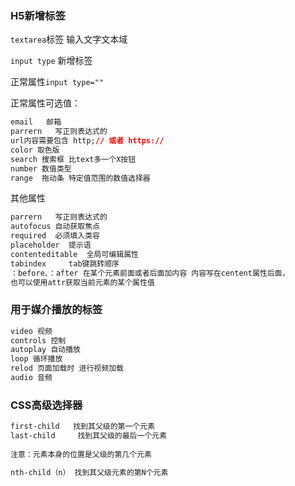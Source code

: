 ###		H5新增标签

`textarea`标签  输入文字文本域

 `input type` 新增标签

正常属性`input type=""`

正常属性可选值：

```css
email   邮箱
parrern   写正则表达式的
url内容需要包含 http;// 或者 https://
color 取色版
search 搜索框 比text多一个X按钮
number 数值类型
range  拖动条 特定值范围的数值选择器
```

其他属性 

```css
parrern   写正则表达式的
autofocus 自动获取焦点
required  必须填入类容
placeholder  提示语
contenteditable  全局可编辑属性
tabindex     tab键跳转顺序
：before、：after 在某个元素前面或者后面加内容 内容写在centent属性后面，
也可以使用attr获取当前元素的某个属性值
```

###		用于媒介播放的标签

```css
video 视频 
controls 控制
autoplay 自动播放
loop 循环播放
relod 页面加载时 进行视频加载
audio 音频
```

###		CSS高级选择器

```css
first-child   找到其父级的第一个元素
last-child     找到其父级的最后一个元素
 
注意：元素本身的位置是父级的第几个元素

nth-child（n） 找到其父级元素的第N个元素
```


